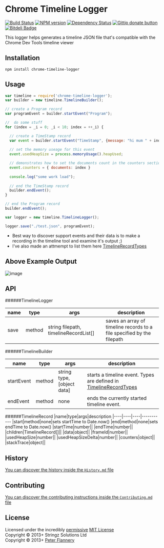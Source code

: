 # Chrome Timeline Logger

[![Build Status](https://secure.travis-ci.org/pflannery/chrome-timeline-logger.png?branch=master)](http://travis-ci.org/pflannery/chrome-timeline-logger "Check this project's build status on TravisCI")
[![NPM version](https://badge.fury.io/js/chrome-timeline-logger.png)](https://npmjs.org/package/chrome-timeline-logger "View this project on NPM")
[![Dependency Status](https://gemnasium.com/pflannery/chrome-timeline-logger.png)](https://gemnasium.com/pflannery/chrome-timeline-logger)
[![Gittip donate button](http://img.shields.io/gittip/pflannery.png)](https://www.gittip.com/pflannery/ "Donate weekly to this project using Gittip")
[![Bitdeli Badge](https://d2weczhvl823v0.cloudfront.net/pflannery/chrome-timeline-logger/trend.png)](https://bitdeli.com/free "Bitdeli Badge")

This logger helps generates a timeline JSON file that's compatible with the Chrome Dev Tools timeline viewer

## Installation

    npm install chrome-timeline-logger

## Usage

```javascript
var timeline = require('chrome-timeline-logger');
var builder = new timeline.TimelineBuilder();

// create a Program record
var programEvent = builder.startEvent("Program");

//	do some stuff
for (index = _i = 0; _i < 10; index = ++_i) {

  // create a TimeStamp record
  var event = builder.startEvent("TimeStamp", {message: "hi mum " + index + "!"});
  
  // set the memory useage for this event
  event.usedHeapSize = process.memoryUsage().heapUsed;

  // demonstrates how to set the documents count in the counters section
  event.counters = { documents: index }
  
  console.log("some work load");
  
  // end the TimeStamp record
  builder.endEvent();
}

// end the Program record
builder.endEvent();

var logger = new timeline.TimelineLogger();

logger.save("./test.json", programEvent);

```


- Best way to discover support events and their data is to make a recording in the timeline tool and examine it's output ;)
- I've also made an attmempt to list them here [TimelineRecordTypes](./src/TimelineRecordTypes.coffee)


## Above Example Output

![image](https://f.cloud.github.com/assets/1727302/1598230/448f7d8e-5329-11e3-9c5d-aa83e9bc5c3b.png)


## API

######TimelineLogger

|name|type|args|description
|----|----|----|-----------
|save|method|string filepath, timelineRecordList[]|saves an array of timeline records to a file specified by the filepath

######TimelineBuilder

|name|type|args|description
|----|----|----|-----------
|startEvent         |method|string type, [object data]|starts a timeline event. Types are defined in [TimelineRecordTypes](./src/TimelineRecordTypes.coffee)
|endEvent           |method|none|ends the currently started timeline event.

<!--
|reset           |method|none|resets all events back to no events 
-->

######TimelineRecord
|name|type|args|description
|----|----|----|-----------
|start|method|none|sets startTime to Date.now()
|end|method|none|sets endTime to Date.now()
|startTime|number||
|endTime|number||
|children|TimelineRecord[]||
|data|object||
|frameId|number||
|usedHeapSize|number||
|usedHeapSizeDelta|number||
|counters|object||
|stackTrace|object||

## History
[You can discover the history inside the `History.md` file](https://github.com/pflannery/chrome-timeline-logger/blob/master/History.md#files)

## Contributing
[You can discover the contributing instructions inside the `Contributing.md` file](https://github.com/bevry/chrome-timeline-logger/blob/master/Contributing.md#files)

## License
Licensed under the incredibly [permissive](http://en.wikipedia.org/wiki/Permissive_free_software_licence) [MIT License](http://creativecommons.org/licenses/MIT/)
<br/>Copyright &copy; 2013+ Stringz Solutions Ltd
<br/>Copyright &copy; 2013+ [Peter Flannery](http://github.com/pflannery)
